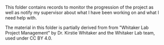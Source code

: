 This folder contains records to monitor the progression of the project as well as notify my supervisor about what I have been working on and what I need help with. 

The material in this folder is partially derived from from "Whitaker Lab Project Management" by Dr. Kirstie Whitaker and the Whitaker Lab team, used under CC BY 4.0. 
